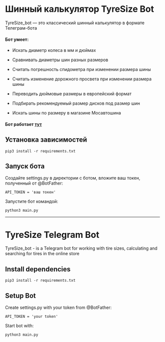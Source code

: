 <H1>Шинный калькулятор TyreSize Bot</H1>
TyreSize_bot — это классический шинный калькулятор в формате Телеграм-бота

<h4>Бот умеет:</H4>

- Искать диаметр колеса в мм и дюймах

- Сравнивать диаметры шин разных размеров

- Считать погрешность спидометра при изменении размера шины

- Считать изменение дорожного просвета при изменении размера шины

- Переводить дюймовые размеры в европейский формат

- Подбирать рекомендуемый размер дисков под размер шин

- Искать шины по размеру в магазине Мосавтошина

<h4>Бот работает <a href="https://t.me/TyreSize_bot">тут</a></h4>


<h2>Установка зависимостей</H2>

<code>pip3 install -r requirements.txt</code>

<h2>Запуск бота</h2>

Создайте settings.py в директории с ботом, вложите ваш токен, полученный от @BotFather:

<code>API_TOKEN = 'ваш токен'</code>

Запустите бот командой:

<code>python3 main.py</code>

<hr>

<H1>TyreSize Telegram Bot</H1>
TyreSize_bot - is a Telegram bot for working with tire sizes, calculating and searching for tires in the online store

<h2>Install dependencies</H2>

<code>pip3 install -r requirements.txt</code>

<h2>Setup Bot</h2>

Create settings.py with your token from @BotFather:

<code>API_TOKEN = 'your token'</code>

Start bot with:

<code>python3 main.py</code>
